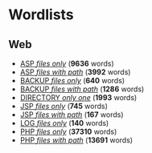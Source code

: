 # Wordlists


## Web

 * [ASP *files only*](./web/asp_files_only.txt) (**9636** words)
 * [ASP *files with path*](./web/asp_files_with_path.txt) (**3992** words)
 * [BACKUP *files only*](./web/backup_files_only.txt) (**640** words)
 * [BACKUP *files with path*](./web/backup_files_with_path.txt) (**1286** words)
 * [DIRECTORY *only one*](./web/directory_only_one.small.txt) (**1993** words)
 * [JSP *files only*](./web/jsp_files_only.txt) (**745** words)
 * [JSP *files with path*](./web/jsp_files_with_path.txt) (**167** words)
 * [LOG *files only*](./web/log_files_only.txt) (**140** words)
 * [PHP *files only*](./web/php_files_only.txt) (**37310** words)
 * [PHP *files with path*](./web/php_files_with_path.txt) (**13691** words)
